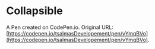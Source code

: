 # Collapsible

A Pen created on CodePen.io. Original URL: [https://codepen.io/tsalmasDevelopement/pen/vYmqBVo](https://codepen.io/tsalmasDevelopement/pen/vYmqBVo).


